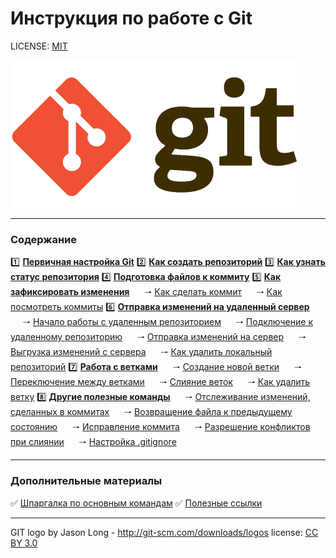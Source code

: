 # Инструкция по работе с Git

LICENSE: [MIT](license.md)

![Git logo](img/git-logo.png)


---

### Содержание
1️⃣ [**Первичная настройка Git**](pages/config.md) 
2️⃣ [**Как создать репозиторий**](pages/init.md) 
3️⃣ [**Как узнать статус репозитория**](pages/status.md) 
4️⃣ [**Подготовка файлов к коммиту**](pages/add.md)
5️⃣ [**Как зафиксировать изменения**](pages/commit.md)
&nbsp;&nbsp;&nbsp;&nbsp;&nbsp;🠒 [Как сделать коммит](pages/commit.md)
&nbsp;&nbsp;&nbsp;&nbsp;&nbsp;🠒 [Как посмотреть коммиты](pages/commit.md#log)
6️⃣ [**Отправка изменений на удаленный сервер**](pages/push.md)
&nbsp;&nbsp;&nbsp;&nbsp;&nbsp;🠒 [Начало работы с удаленным репозиторием](pages/push.md#clone)
&nbsp;&nbsp;&nbsp;&nbsp;&nbsp;🠒 [Подключение к удаленному репозиторию](pages/push.md#add)
&nbsp;&nbsp;&nbsp;&nbsp;&nbsp;🠒 [Отправка изменений на сервер](pages/push.md#push)
&nbsp;&nbsp;&nbsp;&nbsp;&nbsp;🠒 [Выгрузка изменений с сервера](pages/push.md#pull)
&nbsp;&nbsp;&nbsp;&nbsp;&nbsp;🠒 [Как удалить локальный репозиторий](pages/push.md#del)
7️⃣ [**Работа с ветками**](pages/branch.md)
&nbsp;&nbsp;&nbsp;&nbsp;&nbsp;🠒 [Создание новой ветки](pages/branch.md#new)
&nbsp;&nbsp;&nbsp;&nbsp;&nbsp;🠒 [Переключение между ветками](pages/branch.md#checkout)
&nbsp;&nbsp;&nbsp;&nbsp;&nbsp;🠒 [Слияние веток](pages/branch.md#merge)
&nbsp;&nbsp;&nbsp;&nbsp;&nbsp;🠒 [Как удалить ветку](pages/branch.md#del)
8️⃣ [**Другие полезные команды**](pages/other.md)
&nbsp;&nbsp;&nbsp;&nbsp;&nbsp;🠒 [Отслеживание изменений, сделанных в коммитах](pages/other.md#log)
&nbsp;&nbsp;&nbsp;&nbsp;&nbsp;🠒 [Возвращение файла к предыдущему состоянию](pages/other.md#checkout)
&nbsp;&nbsp;&nbsp;&nbsp;&nbsp;🠒 [Исправление коммита](pages/other.md#revert)
&nbsp;&nbsp;&nbsp;&nbsp;&nbsp;🠒 [Разрешение конфликтов при слиянии](pages/other.md#conflict)
&nbsp;&nbsp;&nbsp;&nbsp;&nbsp;🠒 [Настройка .gitignore](pages/other.md#gitignore)

---

### Дополнительные материалы
✅ [Шпаргалка по основным командам](pages/commands.md)
✅ [Полезные ссылки](pages/links.md)


---

GIT logo by Jason Long - http://git-scm.com/downloads/logos
license: [CC BY 3.0](https://creativecommons.org/licenses/by/3.0/)